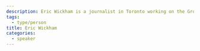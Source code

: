 ```yaml
---
description: Eric Wickham is a journalist in Toronto working on the Grocery Tracker, a data driven reporting project for The Hoser in partnership with Northwestern University. The Grocery Tracker collects data on food staples in stores across the city, and has recently expanded to accept community data submissions for local, independent stores.
tags:
  - type/person
title: Eric Wickham
categories:
  - speaker
---
```

